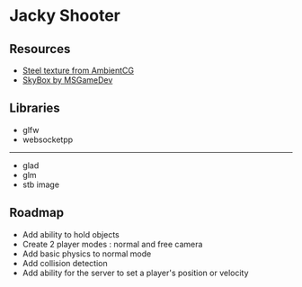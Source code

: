 # Jacky Shooter

## Resources

- [Steel texture from AmbientCG](https://ambientcg.com/view?id=Metal038)
- [SkyBox by MSGameDev](https://www.cgtrader.com/free-3d-models/space/other/spacebox-collection)

## Libraries

- glfw
- websocketpp
---
- glad
- glm
- stb image

## Roadmap

- Add ability to hold objects
- Create 2 player modes : normal and free camera
- Add basic physics to normal mode
- Add collision detection
- Add ability for the server to set a player's position or velocity
